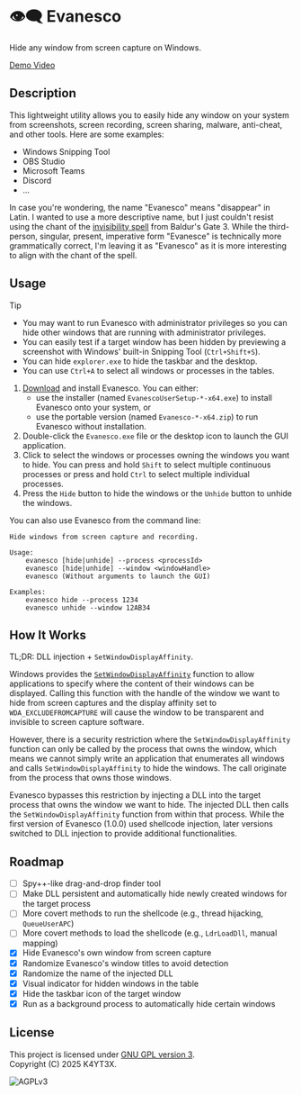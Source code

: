 # 👁️‍🗨️ Evanesco

Hide any window from screen capture on Windows.

[Demo Video](https://github.com/user-attachments/assets/cd4cb072-0137-4d7b-ba56-bc21c1c269a5)

## Description

This lightweight utility allows you to easily hide any window on your system from screenshots, screen recording, screen sharing, malware, anti-cheat, and other tools. Here are some examples:

- Windows Snipping Tool
- OBS Studio
- Microsoft Teams
- Discord
- …

In case you're wondering, the name "Evanesco" means "disappear" in Latin. I wanted to use a more descriptive name, but I just couldn't resist using the chant of the [invisibility spell](https://bg3.wiki/wiki/Invisibility_(spell)) from Baldur's Gate 3. While the third-person, singular, present, imperative form "Evanesce" is technically more grammatically correct, I'm leaving it as "Evanesco" as it is more interesting to align with the chant of the spell.

## Usage

> [!TIP]
> - You may want to run Evanesco with administrator privileges so you can hide other windows that are running with administrator privileges.
> - You can easily test if a target window has been hidden by previewing a screenshot with Windows' built-in Snipping Tool (`Ctrl+Shift+S`).
> - You can hide `explorer.exe` to hide the taskbar and the desktop.
> - You can use `Ctrl+A` to select all windows or processes in the tables.

1. [Download](https://github.com/k4yt3x/Evanesco/releases/latest) and install Evanesco. You can either:
    - use the installer (named `EvanescoUserSetup-*-x64.exe`) to install Evanesco onto your system, or
    - use the portable version (named `Evanesco-*-x64.zip`) to run Evanesco without installation.
2. Double-click the `Evanesco.exe` file or the desktop icon to launch the GUI application.
3. Click to select the windows or processes owning the windows you want to hide. You can press and hold `Shift` to select multiple continuous processes or press and hold `Ctrl` to select multiple individual processes.
4. Press the `Hide` button to hide the windows or the `Unhide` button to unhide the windows.

You can also use Evanesco from the command line:

```console
Hide windows from screen capture and recording.

Usage:
    evanesco [hide|unhide] --process <processId>
    evanesco [hide|unhide] --window <windowHandle>
    evanesco (Without arguments to launch the GUI)

Examples:
    evanesco hide --process 1234
    evanesco unhide --window 12AB34
```

## How It Works

TL;DR: DLL injection + `SetWindowDisplayAffinity`.

Windows provides the [`SetWindowDisplayAffinity`](https://learn.microsoft.com/en-us/windows/win32/api/winuser/nf-winuser-setwindowdisplayaffinity) function to allow applications to specify where the content of their windows can be displayed. Calling this function with the handle of the window we want to hide from screen captures and the display affinity set to `WDA_EXCLUDEFROMCAPTURE` will cause the window to be transparent and invisible to screen capture software.

However, there is a security restriction where the `SetWindowDisplayAffinity` function can only be called by the process that owns the window, which means we cannot simply write an application that enumerates all windows and calls `SetWindowDisplayAffinity` to hide the windows. The call originate from the process that owns those windows.

Evanesco bypasses this restriction by injecting a DLL into the target process that owns the window we want to hide. The injected DLL then calls the `SetWindowDisplayAffinity` function from within that process. While the first version of Evanesco (1.0.0) used shellcode injection, later versions switched to DLL injection to provide additional functionalities.

## Roadmap

- [ ] Spy++-like drag-and-drop finder tool
- [ ] Make DLL persistent and automatically hide newly created windows for the target process
- [ ] More covert methods to run the shellcode (e.g., thread hijacking, `QueueUserAPC`)
- [ ] More covert methods to load the shellcode (e.g., `LdrLoadDll`, manual mapping)
- [x] Hide Evanesco's own window from screen capture
- [x] Randomize Evanesco's window titles to avoid detection
- [x] Randomize the name of the injected DLL
- [x] Visual indicator for hidden windows in the table
- [x] Hide the taskbar icon of the target window
- [x] Run as a background process to automatically hide certain windows

## License

This project is licensed under [GNU GPL version 3](https://www.gnu.org/licenses/gpl-3.0.txt).\
Copyright (C) 2025 K4YT3X.

![AGPLv3](https://www.gnu.org/graphics/gplv3-127x51.png)
